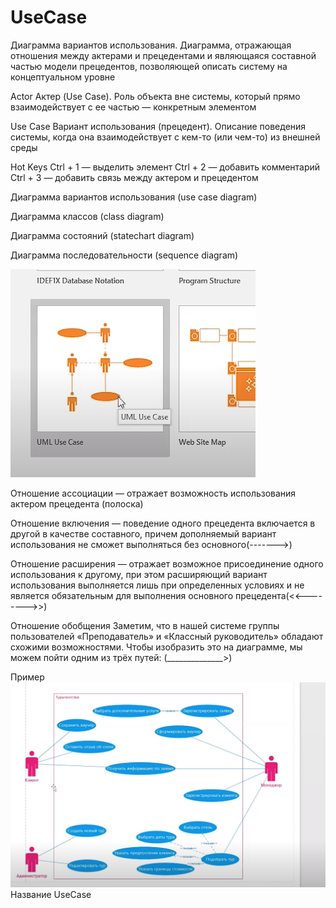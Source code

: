 # UseCase
Диаграмма вариантов использования. Диаграмма, отражающая отношения между актерами и прецедентами и являющаяся составной частью модели прецедентов, позволяющей описать систему на концептуальном уровне


Actor
Актер (Use Case). Роль объекта вне системы, который прямо взаимодействует с ее частью — конкретным элементом

Use Case
Вариант использования (прецедент). Описание поведения системы, когда она взаимодействует с кем-то (или чем-то) из внешней среды

Hot Keys
Ctrl + 1 — выделить элемент
Ctrl + 2 — добавить комментарий
Ctrl + 3 — добавить связь между актером и прецедентом

Диаграмма вариантов использования (use case diagram)

Диаграмма классов (class diagram)

Диаграмма состояний (statechart diagram)

Диаграмма последовательности (sequence diagram)


<kbd>
  <img src="./imgae_uml/uml-use.png" />
</kbd>

Отношение ассоциации — отражает возможность использования актером прецедента
(полоска)

Отношение включения — поведение одного прецедента включается в другой в качестве составного, причем дополняемый вариант использования не сможет выполняться без основного(------->)

Отношение расширения — отражает возможное присоединение одного использования к другому, при этом расширяющий вариант использования выполняется лишь при определенных условиях и не является обязательным для выполнения основного прецедента(<<-------->>)

Отношение обобщения
Заметим, что в нашей системе группы пользователей «Преподаватель» и «Классный руководитель» обладают схожими возможностями. Чтобы изобразить это на диаграмме, мы можем пойти одним из трёх путей:
(______________>)

Пример
<kbd>
  <img src="./imgae_uml/2.png" />
</kbd>
Название UseCase